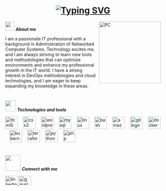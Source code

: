 <h1 align="center"><a href="https://git.io/typing-svg"><img src="https://readme-typing-svg.demolab.com?font=Courier+Prime&size=40&pause=1000&color=F7F7F7&center=true&width=800&height=60&lines=Hello+World!+I'm+Miriam+Ruiz" alt="Typing SVG" /></a></h1>
<!--  -->
<img align="right" width=200px alt="PC" src="https://media4.giphy.com/media/v1.Y2lkPTc5MGI3NjExMTFybnZsazV6a2lwMDdwdWp6OG12eGw5NHVtMXpwZmN5cXR2aWozNSZlcD12MV9pbnRlcm5hbF9naWZfYnlfaWQmY3Q9Zw/citBl9yPwnUOs/giphy.webp" />

<img src="https://media.giphy.com/media/ObNTw8Uzwy6KQ/giphy.gif" width="30px">&nbsp;***About me***

I am a passionate IT professional with a background in Administration of Networked Computer Systems. Technology excites me, and I am always striving to learn new tools and methodologies that can optimize environments and enhance my professional growth in the IT world. I have a strong interest in DevOps methodologies and cloud technologies, and I am eager to keep expanding my knowledge in these areas.

<h1></h1>

<img src="https://media2.giphy.com/media/v1.Y2lkPTc5MGI3NjExaGxlaGllYXptYXRiYm1jMDlibTZpMnpybnVidmlkeDJyZzh0ZzZ6aCZlcD12MV9pbnRlcm5hbF9naWZfYnlfaWQmY3Q9cw/l378yjDKofRszKaAw/giphy.webp" width="35px">&nbsp;***Technologies and tools***

<div align="left">
  <img src="https://cdn.jsdelivr.net/gh/devicons/devicon/icons/html5/html5-original.svg" height="40" alt="html5 logo"  />
  <img width="10" />
  <img src="https://cdn.jsdelivr.net/gh/devicons/devicon/icons/css3/css3-original.svg" height="40" alt="css3 logo"  />
  <img width="10" />
  <img src="https://cdn.simpleicons.org/wordpress/21759B" height="40" alt="wordpress logo"  />
  <img width="10" />
  <img src="https://cdn.jsdelivr.net/gh/devicons/devicon/icons/mysql/mysql-original.svg" height="40" alt="mysql logo"  />
  <img width="10" />
  <img src="https://cdn.simpleicons.org/linux/FCC624" height="40" alt="linux logo"  />
  <img width="10" />
  <img src="https://cdn.jsdelivr.net/gh/devicons/devicon/icons/bash/bash-original.svg" height="40" alt="bash logo"  />
  <img width="10" />
  <img src="https://cdn.jsdelivr.net/gh/devicons/devicon/icons/amazonwebservices/amazonwebservices-original-wordmark.svg" height="40" alt="amazonwebservices logo"  />
  <img width="10" />
  <img src="https://cdn.jsdelivr.net/gh/devicons/devicon/icons/git/git-original.svg" height="40" alt="git logo"  />
  <img width="10" />
  <img src="https://cdn.simpleicons.org/docker/2496ED" height="40" alt="docker logo"  />
  <img width="10" />
  <img src="https://cdn.jsdelivr.net/gh/devicons/devicon/icons/kubernetes/kubernetes-plain.svg" height="40" alt="kubernetes logo"  />
  <img width="10" />
  <img src="https://cdn.jsdelivr.net/gh/devicons/devicon/icons/terraform/terraform-original.svg" height="40" alt="terraform logo"  />
  <img width="10" />
  <img src="https://cdn.jsdelivr.net/gh/devicons/devicon/icons/python/python-original.svg" height="40" alt="python logo"  />
  <img width="10" />
  <img src="https://cdn.jsdelivr.net/gh/devicons/devicon/icons/php/php-original.svg" height="40" alt="php logo"  />
</div>

###

<h1></h1>

<img src="https://media4.giphy.com/media/v1.Y2lkPTc5MGI3NjExd295b2FqbzE4bDYzdGF5Nmo3YmFuN2xlamVucXVkZGF1dTJ5cXlwbiZlcD12MV9pbnRlcm5hbF9naWZfYnlfaWQmY3Q9cw/PZJ3gX1JFjjfRK7MZl/giphy.webp" width="50px">&nbsp;***Connect with me***

<div align="left">
  <a href="www.linkedin.com/in/miriam-ruiz-9000532a1/" target="_blank">
    <img src="https://raw.githubusercontent.com/maurodesouza/profile-readme-generator/master/src/assets/icons/social/linkedin/default.svg" width="40" height="30" alt="linkedin logo"  />
  </a>
  <a href="mailto:miriamruiz142@gmail.com" target="_blank">
    <img src="https://raw.githubusercontent.com/maurodesouza/profile-readme-generator/master/src/assets/icons/social/gmail/default.svg" width="40" height="30" alt="gmail logo"  />
  </a>
</div>

<!---
miriamruiz2/miriamruiz2 is a ✨ special ✨ repository because its `README.md` (this file) appears on your GitHub profile.
You can click the Preview link to take a look at your changes.
--->
